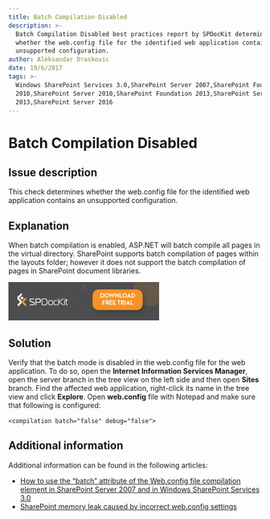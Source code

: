 ```yaml
---
title: Batch Compilation Disabled
description: >-
  Batch Compilation Disabled best practices report by SPDocKit determines
  whether the web.config file for the identified web application contains an
  unsupported configuration.
author: Aleksandar Draskovic
date: 19/6/2017
tags: >-
  Windows SharePoint Services 3.0,SharePoint Server 2007,SharePoint Foundation
  2010,SharePoint Server 2010,SharePoint Foundation 2013,SharePoint Server
  2013,SharePoint Server 2016
---
```


# Batch Compilation Disabled

## Issue description

This check determines whether the web.config file for the identified web application contains an unsupported configuration.

## Explanation

When batch compilation is enabled, ASP.NET will batch compile all pages in the virtual directory. SharePoint supports batch compilation of pages within the layouts folder; however it does not support the batch compilation of pages in SharePoint document libraries.

[![Download SPDocKit](/.gitbook/assets/spdockit_download.png)](http://bit.ly/2US0Zna)

## Solution

Verify that the batch mode is disabled in the web.config file for the web application. To do so, open the **Internet Information Services Manager**, open the server branch in the tree view on the left side and then open **Sites** branch. Find the affected web application, right-click its name in the tree view and click **Explore**. Open **web.config** file with Notepad and make sure that following is configured:

```markup
<compilation batch="false" debug="false">
```

## Additional information

Additional information can be found in the following articles:

* [How to use the “batch” attribute of the Web.config file compilation element in SharePoint Server 2007 and in Windows SharePoint Services 3.0](https://support.microsoft.com/en-us/help/953459/how-to-use-the-batch-attribute-of-the-web.config-file-compilation-element-in-sharepoint-server-2007-and-in-windows-sharepoint-services-3.0)
* [SharePoint memory leak caused by incorrect web.config settings](https://blogs.technet.microsoft.com/stefan_gossner/2012/07/20/sharepoint-memory-leak-caused-by-incorrect-web-config-settings/)

